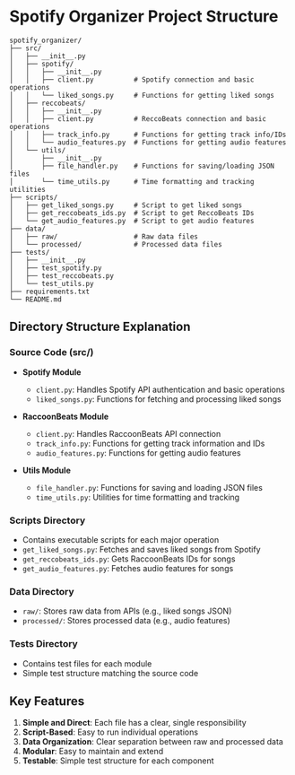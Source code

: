 # Spotify Organizer Project Structure

```
spotify_organizer/
├── src/
│   ├── __init__.py
│   ├── spotify/
│   │   ├── __init__.py
│   │   ├── client.py          # Spotify connection and basic operations
│   │   └── liked_songs.py     # Functions for getting liked songs
│   ├── reccobeats/
│   │   ├── __init__.py
│   │   ├── client.py          # ReccoBeats connection and basic operations
│   │   ├── track_info.py      # Functions for getting track info/IDs
│   │   └── audio_features.py  # Functions for getting audio features
│   └── utils/
│       ├── __init__.py
│       ├── file_handler.py    # Functions for saving/loading JSON files
│       └── time_utils.py      # Time formatting and tracking utilities
├── scripts/
│   ├── get_liked_songs.py     # Script to get liked songs
│   ├── get_reccobeats_ids.py  # Script to get ReccoBeats IDs
│   └── get_audio_features.py  # Script to get audio features
├── data/
│   ├── raw/                   # Raw data files
│   └── processed/             # Processed data files
├── tests/
│   ├── __init__.py
│   ├── test_spotify.py
│   ├── test_reccobeats.py
│   └── test_utils.py
├── requirements.txt
└── README.md
```

## Directory Structure Explanation

### Source Code (src/)
- **Spotify Module**
  - `client.py`: Handles Spotify API authentication and basic operations
  - `liked_songs.py`: Functions for fetching and processing liked songs

- **RaccoonBeats Module**
  - `client.py`: Handles RaccoonBeats API connection
  - `track_info.py`: Functions for getting track information and IDs
  - `audio_features.py`: Functions for getting audio features

- **Utils Module**
  - `file_handler.py`: Functions for saving and loading JSON files
  - `time_utils.py`: Utilities for time formatting and tracking

### Scripts Directory
- Contains executable scripts for each major operation
- `get_liked_songs.py`: Fetches and saves liked songs from Spotify
- `get_reccobeats_ids.py`: Gets RaccoonBeats IDs for songs
- `get_audio_features.py`: Fetches audio features for songs

### Data Directory
- `raw/`: Stores raw data from APIs (e.g., liked songs JSON)
- `processed/`: Stores processed data (e.g., audio features)

### Tests Directory
- Contains test files for each module
- Simple test structure matching the source code

## Key Features
1. **Simple and Direct**: Each file has a clear, single responsibility
2. **Script-Based**: Easy to run individual operations
3. **Data Organization**: Clear separation between raw and processed data
4. **Modular**: Easy to maintain and extend
5. **Testable**: Simple test structure for each component 